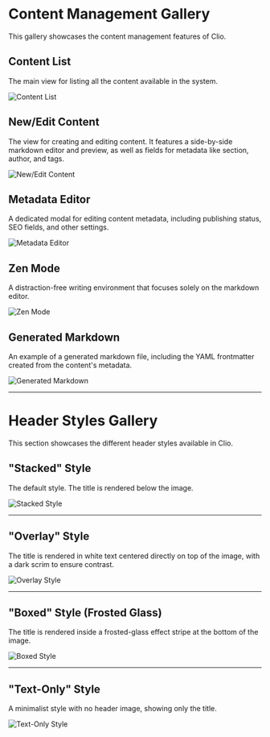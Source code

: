# Content Management Gallery

This gallery showcases the content management features of Clio.

## Content List

The main view for listing all the content available in the system.

![Content List](../img/list-content.png)

## New/Edit Content

The view for creating and editing content. It features a side-by-side markdown editor and preview, as well as fields for metadata like section, author, and tags.

![New/Edit Content](../img/new-content.png)

## Metadata Editor

A dedicated modal for editing content metadata, including publishing status, SEO fields, and other settings.

![Metadata Editor](../img/meta.png)

## Zen Mode

A distraction-free writing environment that focuses solely on the markdown editor.

![Zen Mode](../img/zen-mode.png)

## Generated Markdown

An example of a generated markdown file, including the YAML frontmatter created from the content's metadata.

![Generated Markdown](../img/generated-markdown.png)

---

# Header Styles Gallery

This section showcases the different header styles available in Clio.

## "Stacked" Style

The default style. The title is rendered below the image.

![Stacked Style](../img/generated-html-stacked.png)

---

## "Overlay" Style

The title is rendered in white text centered directly on top of the image, with a dark scrim to ensure contrast.

![Overlay Style](../img/generated-html-overlay.png)

---

## "Boxed" Style (Frosted Glass)

The title is rendered inside a frosted-glass effect stripe at the bottom of the image.

![Boxed Style](../img/generated-html-boxed.png)

---

## "Text-Only" Style

A minimalist style with no header image, showing only the title.

![Text-Only Style](../img/generated-html-text-only.png)